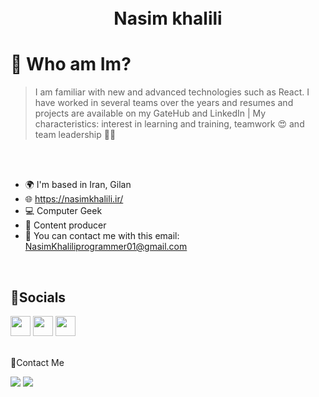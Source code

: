 <h1 align="center">  
  <br>
  Nasim khalili
 </h1>

# 🤔 Who am Im?

> I am familiar with new and advanced technologies such as React. I have worked in several teams over the years and resumes and projects are available on my GateHub and LinkedIn | My characteristics: interest in learning and training, teamwork 😍 and team leadership 🧑‍💻
<br>
<br>


* 🌍 I'm based in Iran, Gilan
* 🌐 https://nasimkhalili.ir/
* 💻 Computer Geek
* 📌 Content producer 
* 📧 You can contact me with this email: NasimKhaliliprogrammer01@gmail.com


<br>

## 📱Socials
<p align="left"> <a href="https://www.github.com/nasimkhalili01" target="_blank" rel="noreferrer"><img src="https://raw.githubusercontent.com/danielcranney/readme-generator/main/public/icons/socials/github.svg" width="32" height="32" /></a> <a href="http://www.instagram.com/front.end01" target="_blank" rel="noreferrer"><img src="https://raw.githubusercontent.com/danielcranney/readme-generator/main/public/icons/socials/instagram.svg" width="32" height="32" /></a> <a href="https://www.linkedin.com/in/NasimKhalili" target="_blank" rel="noreferrer"><img src="https://raw.githubusercontent.com/danielcranney/readme-generator/main/public/icons/socials/linkedin.svg" width="32" height="32" /></a></p>



<br>
 🤙Contact Me
<br>
<p align="left">
<a href="https://https://www.linkedin.com/in/NasimKhalili/"><img src="https://img.shields.io/badge/-NasimKhalili Linkedin-0077B5?style=flat&logo=Linkedin&logoColor=white"/></a>
<a href="mailto:NasimKhaliliprogrammer01@gmail.com"><img src="https://img.shields.io/badge/-NasimKhaliliprogrammer01@gmail.com-D14836?style=flat&logo=Gmail&logoColor=white"/></a>

